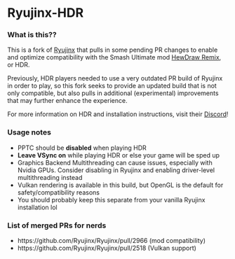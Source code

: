 <h1>
  Ryujinx-HDR
</h1>
<h3>
  What is this??
</h3>
<p>
  This is a fork of <a href="https://github.com/Ryujinx/Ryujinx#readme">Ryujinx</a> that pulls in some pending PR changes to enable and optimize compatibility with the Smash Ultimate mod <a href="https://github.com/HDR-Development/HewDraw-Remix">HewDraw Remix</a>, or HDR.
</p>
<p>
  Previously, HDR players needed to use a very outdated PR build of Ryujinx in order to play, so this fork seeks to provide an updated build that is not only compatible, but also pulls in additional (experimental) improvements that may further enhance the experience.
</p>
<p>
  For more information on HDR and installation instructions, visit their <a href="https://discord.gg/hdr">Discord</a>!
<h3>
  Usage notes
</h3>
<ul>
  <li>
    PPTC should be <b>disabled</b> when playing HDR
  </li>
  <li>
    <b>Leave VSync on</b> while playing HDR or else your game will be sped up
  </li>
  <li>
    Graphics Backend Multithreading can cause issues, especially with Nvidia GPUs. Consider disabling in Ryujinx and enabling driver-level multithreading instead
  </li>
  <li>
    Vulkan rendering is available in this build, but OpenGL is the default for safety/compatibility reasons
  </li>
  <li>
    You should probably keep this separate from your vanilla Ryujinx installation lol
  </li>
</ul>
<h3>
  List of merged PRs for nerds
</h3>
<ul>
  <li>
    https://github.com/Ryujinx/Ryujinx/pull/2966 (mod compatibility)
  </li>
  <li>
    https://github.com/Ryujinx/Ryujinx/pull/2518 (Vulkan support)
  </li>
</ul>

